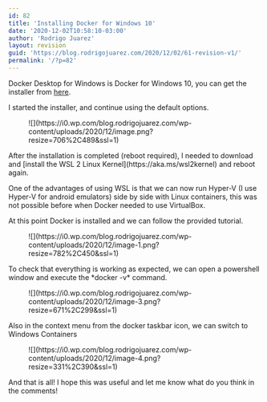 ```yaml
---
id: 82
title: 'Installing Docker for Windows 10'
date: '2020-12-02T10:58:10-03:00'
author: 'Rodrigo Juarez'
layout: revision
guid: 'https://blog.rodrigojuarez.com/2020/12/02/61-revision-v1/'
permalink: '/?p=82'
---
```


Docker Desktop for Windows is Docker for Windows 10, you can get the installer from [here](https://hub.docker.com/editions/community/docker-ce-desktop-windows/).

I started the installer, and continue using the default options.

<figure class="wp-block-image size-large">![](https://i0.wp.com/blog.rodrigojuarez.com/wp-content/uploads/2020/12/image.png?resize=706%2C489&ssl=1)</figure>After the installation is completed (reboot required), I needed to download and [install the WSL 2 Linux Kernel](https://aka.ms/wsl2kernel) and reboot again.

One of the advantages of using WSL is that we can now run Hyper-V (I use Hyper-V for android emulators) side by side with Linux containers, this was not possible before when Docker needed to use VirtualBox.

At this point Docker is installed and we can follow the provided tutorial.

<figure class="wp-block-image size-large">![](https://i0.wp.com/blog.rodrigojuarez.com/wp-content/uploads/2020/12/image-1.png?resize=782%2C450&ssl=1)</figure>To check that everything is working as expected, we can open a powershell window and execute the *docker -v* command.

<figure class="wp-block-image size-large">![](https://i0.wp.com/blog.rodrigojuarez.com/wp-content/uploads/2020/12/image-3.png?resize=671%2C299&ssl=1)</figure>Also in the context menu from the docker taskbar icon, we can switch to Windows Containers

<figure class="wp-block-image size-large">![](https://i0.wp.com/blog.rodrigojuarez.com/wp-content/uploads/2020/12/image-4.png?resize=331%2C390&ssl=1)</figure>And that is all! I hope this was useful and let me know what do you think in the comments!